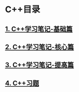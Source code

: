 # C++目录

## [1. C++学习笔记-基础篇](https://github.com/shawroad/notebook/blob/main/C%2B%2B_Note/1.C%2B%2B%E5%9F%BA%E7%A1%80%E7%AF%87.md)

## [2. C++学习笔记-核心篇](https://github.com/shawroad/notebook/blob/main/C%2B%2B_Note/2.C%2B%2B%E6%A0%B8%E5%BF%83%E7%AF%87.md)

## [3. C++学习笔记-提高篇](https://github.com/shawroad/notebook/blob/main/C%2B%2B_Note/3.C%2B%2B%E6%8F%90%E9%AB%98%E7%AF%87.md)

## [4. C++习题]()
